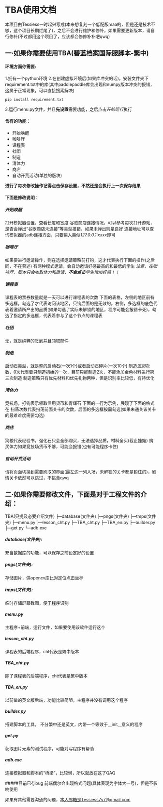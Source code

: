 # TBA使用文档

本项目由Tessiess一时起兴写成(本来想复刻一个低配版maa的，但是还是技术不够，这个项目长期烂尾了)，之后不会进行维护和修补，如果需要更新版本，请自行修补(不过都用这个项目了，应该都会修修补补吧qwq)

## 一·如果你需要使用TBA(碧蓝档案国际服脚本-繁中)
#### 环境方面你需要:
1.拥有一个python环境
2.在创建虚拟环境后(如果库冲突的话)，安装文件夹下requirement.txt中的库(其中paddlepaddle库会出现和numpy版本冲突的报错，这属于正常现象，可以直接搜索解决)
```
pip install requirement.txt
```

3.运行menu.py文件，并且**先设置**需要功能，之后点击*开始运行*执行

#### 含有的功能：
- 开始唤醒
- 咖啡厅
- 课程表
- 社团
- 制造
- 清体力
- 商店
- 自动开荒活动(单独的版块)


**进行了每次修改操作记得点击保存设置，不然还是会执行上一次保存结果**

#### 下面是修改说明：

##### 开始唤醒
打开模拟器设置，查看长度和宽度
谷歌商店连接情况，可以参考每次打开游戏，是否会弹出“谷歌商店未连接”等类型报错，如果未弹出则是良好
连接地址可以查询模拟器的adb连接方面，只要输入类似*127.0.0.1:xxxx*即可

##### 咖啡厅
如果要进行邀请操作，则在选择邀请策略前打钩，这才代表执行下面的操作(之后同，不在赘述)
有两种模式邀请，会自动邀请好感最高的和最低的学生
*注意，在咖啡厅，脚本只会收取体力和邀请，**不会点击**学生增加好感！！*

##### 课程表
课程表的票券数量就是一天可以进行课程表的次数
下面的表格，左侧的地区前有多选框，勾选了才代表访问该地区，只钩后面的是无效的。右侧，多选框的底色代表着邀请所产出的品质(如果勾选了实际未解锁的地区，程序可能会报错卡死)，勾选了指定的多选框，代表着参与了这个节点的课程表

##### 社团
无，就是纯粹的签到并且领取邮件

##### 制造
启动石类型，就是整的启动石(一次1个)或者启动石碎片(一次10个)
制造*追加*次数，0次代表着只制造初始的一次，目前只能制造2次，不能添加金色材料进行第三次制造
制造策略只有优先材料和优先礼物两种，但是识别率比较低，有待优化

##### 清体力
竞技场，打钩表示领取信用货币和青辉石
下面的一行为示例，展现了下面的格式在
扫荡次数代表扫荡前面关卡的次数，后面的多选框按需勾选(如果未通关该关卡的最难难度需要勾选)

##### 商店
狗粮代表经验书，强化石只会全部购买，无法选择品质，材料全买(截止娃娃)
购买体力如果竞技场货币不够，可能会报错(也有可能程序卡住)

##### 自动开荒活动
请将页面切换到需要刷取的界面(最左边一列入场，未解锁的关卡都是锁住的)，剧情关卡依然可以跳过，不挑食qwq

## 二·如果你需要修改文件，下面是对于工程文件的介绍：
TBA(只提及必要介绍文件)
├─database(文件夹)
├─pngs(文件夹)
├─tmps(文件夹)
├─menu.py
├─lesson_cht.py
├─TBA_cht.py
├─TBA_en.py
├─builder.py
├─get.py
└─adb.exe


##### database(文件夹):
充当数据库的功能，可以保存之前设定好的设置

##### pngs(文件夹):
存储图片，供opencv库比对定位点击坐标

##### tmps(文件夹):
临时存储屏幕截图，便于程序识别

##### menu.py
主程序+前端，运行文件，如果要使用该软件运行这个

##### lesson_cht.py
课程表的后端程序，cht代表是繁中版本

##### TBA_cht.py
除了课程表的后端程序，cht代表是繁中版本

##### TBA_en.py
以前做的英文版后端，功能比较简陋，主程序并没有调用这个程序

##### builder.py
搭建脚本的工具， 不分繁中还是英文，内带一个等效于__init__意义的程序

##### get.py
获取图片元素的测试程序，可能对写程序有帮助

##### adb.exe
连接模拟器和脚本的“桥梁”，比较懒，所以就放在这了QAQ

#####目前已存bug
前端偶尔会出现格式问题(具体表现为字体大一号)，但是不影响使用


如果有其他需要沟通的问题，本人邮箱是Tessiess7v7@gmail.com
